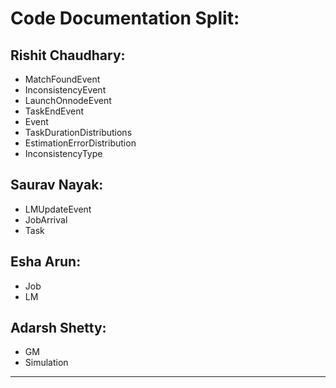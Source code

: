 # Code Documentation Split:

## Rishit Chaudhary:
- MatchFoundEvent
- InconsistencyEvent
- LaunchOnnodeEvent
- TaskEndEvent
- Event
- TaskDurationDistributions
- EstimationErrorDistribution
- InconsistencyType

## Saurav Nayak:
- LMUpdateEvent
- JobArrival
- Task

## Esha Arun:
- Job
- LM

## Adarsh Shetty:
- GM
- Simulation

---